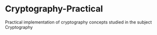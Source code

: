 # Cryptography-Practical
Practical implementation of cryptography concepts studied in the subject Cryptography
